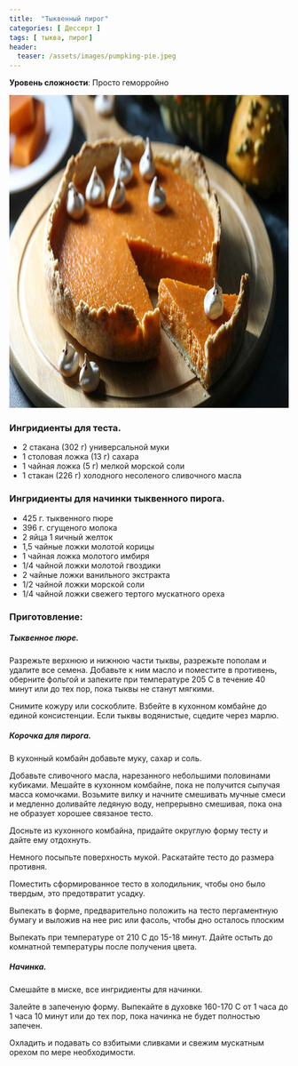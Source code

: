 ```yaml
---
title:  "Тыквенный пирог"
categories: [ Дессерт ]
tags: [ тыква, пирог]
header:
  teaser: /assets/images/pumpking-pie.jpeg
---
```


**Уровень сложности**: Просто геморройно

<img class="header_post_image" src="/assets/images/pumpking-pie.jpeg" width="1000" height="563" alt="Тыквенный_пирог">

### Ингридиенты для теста.  

+ 2 стакана (302 г) универсальной муки
+ 1 столовая ложка (13 г) сахара
+ 1 чайная ложка (5 г) мелкой морской соли
+ 1 стакан (226 г) холодного несоленого сливочного масла

### Ингридиенты для начинки тыквенного пирога.  

+ 425 г. тыквенного пюре
+ 396 г. сгущеного молока
+ 2 яйца 1 яичный желток
+ 1,5 чайные ложки молотой корицы
+ 1 чайная ложка молотого имбиря
+ 1/4 чайной ложки молотой гвоздики
+ 2 чайные ложки ванильного экстракта
+ 1/2 чайной ложки морской соли
+ 1/4 чайной ложки свежего тертого мускатного ореха

### Приготовление:  

##### Тыквенное пюре.  

Разрежьте верхнюю и нижнюю части тыквы, разрежьте пополам и удалите все семена. Добавьте к ним масло и поместите в противень, оберните фольгой и запеките при температуре 205 C в течение 40 минут или до тех пор, пока тыквы не станут мягкими.  

Снимите кожуру или соскоблите. Взбейте в кухонном комбайне до единой консистенции. Если тыквы водянистые, сцедите через марлю.  

##### Корочка для пирога.  

В кухонный комбайн добавьте муку, сахар и соль.  

Добавьте сливочного масла, нарезанного небольшими половинами кубиками. Мешайте в кухонном комбайне, пока не получится сыпучая масса комочками. Возьмите вилку и начните смешивать мучные смеси и медленно доливайте ледяную воду, непрерывно смешивая, пока она не образует хорошее связаное тесто.  

Досньте из кухонного комбайна, придайте округлую форму тесту и дайте ему отдохнуть.  

Немного посыпьте поверхность мукой. Раскатайте тесто до размера противня.  

Поместить сформированное тесто в холодильник, чтобы оно было твердым, это предотвратит усадку.  

Выпекать в форме, предварительно положить на тесто пергаментную бумагу и выложив на нее рис или фасоль, чтобы дно осталось плоским

Выпекать при температуре от 210 С до 15-18 минут. Дайте остыть до комнатной температуры после получения цвета.  

##### Начинка.  

Смешайте в миске, все ингридиенты для начинки.

Залейте в запеченую форму. Выпекайте в духовке 160-170 С от 1 часа до 1 часа 10 минут или до тех пор, пока начинка не будет полностью запечен.  

Охладить и подавать со взбитыми сливками и свежим мускатным орехом по мере необходимости.